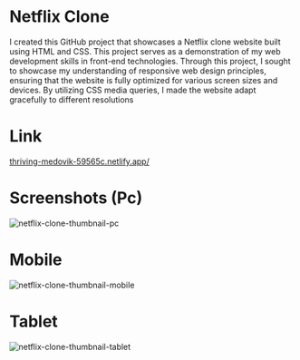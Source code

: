# Netflix Clone
I created this GitHub project that showcases a Netflix clone website built using HTML and CSS. This project serves as a demonstration of my web development skills in front-end technologies. Through this project, I sought to showcase my understanding of responsive web design principles, ensuring that the website is fully optimized for various screen sizes and devices. By utilizing CSS media queries, I made the website adapt gracefully to different resolutions
# Link
[thriving-medovik-59565c.netlify.app/](thriving-medovik-59565c.netlify.app/)
# Screenshots (Pc)
![netflix-clone-thumbnail-pc](https://github.com/Wsf03/NetflixClone/assets/136227424/2ab48a1d-f5ba-41cf-839a-52c16cde0292)
# Mobile 
![netflix-clone-thumbnail-mobile](https://github.com/Wsf03/NetflixClone/assets/136227424/df555b0a-e486-43ed-be60-9b94bce2caf1)
# Tablet
![netflix-clone-thumbnail-tablet](https://github.com/Wsf03/NetflixClone/assets/136227424/5cc1f2e2-52bd-4120-9f8b-54374fb83233)



